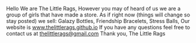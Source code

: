 Hello We are The Little Rags,
However you may of heard of us we are a group of girls that have made a store.
As if right now (things will change so stay posted) we sell:
Galazy Bottles,
Friendship Bracelets,
Stress Balls,
Our website is www.thelittlerags.github.io
If you have any questions feel free to contact us at thelittlerags@gmail.com
Thank you,
The Little Rags

